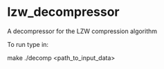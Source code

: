# lzw_decompressor

A decompressor for the LZW compression algorithm

To run type in:

make
./decomp <path_to_input_data>

